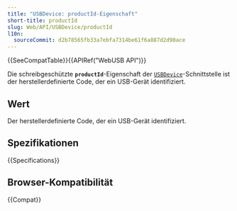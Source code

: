 ```yaml
---
title: "USBDevice: productId-Eigenschaft"
short-title: productId
slug: Web/API/USBDevice/productId
l10n:
  sourceCommit: d2b78565fb33a7ebfa7314be61f6a887d2d90ace
---
```


{{SeeCompatTable}}{{APIRef("WebUSB API")}}

Die schreibgeschützte **`productId`**-Eigenschaft der [`USBDevice`](/de/docs/Web/API/USBDevice)-Schnittstelle ist der herstellerdefinierte Code, der ein USB-Gerät identifiziert.

## Wert

Der herstellerdefinierte Code, der ein USB-Gerät identifiziert.

## Spezifikationen

{{Specifications}}

## Browser-Kompatibilität

{{Compat}}
